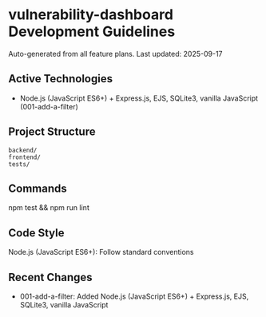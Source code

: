 ﻿# vulnerability-dashboard Development Guidelines

Auto-generated from all feature plans. Last updated: 2025-09-17

## Active Technologies
- Node.js (JavaScript ES6+) + Express.js, EJS, SQLite3, vanilla JavaScript (001-add-a-filter)

## Project Structure
```
backend/
frontend/
tests/
```

## Commands
npm test && npm run lint

## Code Style
Node.js (JavaScript ES6+): Follow standard conventions

## Recent Changes
- 001-add-a-filter: Added Node.js (JavaScript ES6+) + Express.js, EJS, SQLite3, vanilla JavaScript

<!-- MANUAL ADDITIONS START -->
<!-- MANUAL ADDITIONS END -->
